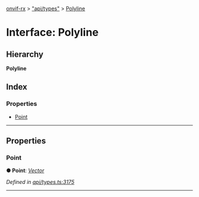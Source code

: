 [onvif-rx](../README.md) > ["api/types"](../modules/_api_types_.md) > [Polyline](../interfaces/_api_types_.polyline.md)

# Interface: Polyline

## Hierarchy

**Polyline**

## Index

### Properties

* [Point](_api_types_.polyline.md#point)

---

## Properties

<a id="point"></a>

###  Point

**● Point**: *[Vector](_api_types_.vector.md)*

*Defined in [api/types.ts:3175](https://github.com/patrickmichalina/onvif-rx/blob/3ab1739/src/api/types.ts#L3175)*

___

